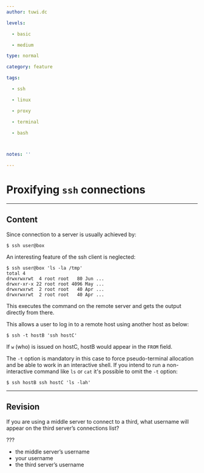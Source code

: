 ```yaml
---
author: tuwi.dc

levels:

  - basic

  - medium

type: normal

category: feature

tags:

  - ssh

  - linux

  - proxy

  - terminal

  - bash



notes: ''

---
```


# Proxifying `ssh` connections

---
## Content

Since connection to a server is usually achieved by:

```
$ ssh user@box
```

An interesting feature of the ssh client is neglected:

```
$ ssh user@box 'ls -la /tmp'
total 4
drwxrwxrwt  4 root root   80 Jun ...
drwxr-xr-x 22 root root 4096 May ...
drwxrwxrwt  2 root root   40 Apr ...
drwxrwxrwt  2 root root   40 Apr ...
```
This executes the command on the remote server and gets the output directly from there.

This allows a user to log in to a remote host using another host as below:

```
$ ssh -t hostB 'ssh hostC'
```
If `w` (who) is issued on hostC, hostB would appear in the `FROM` field.


The `-t` option is mandatory in this case to force pseudo-terminal allocation and be able to work in an interactive shell. If you intend to run a non-interactive command like `ls` or `cat` it's possible to omit the `-t` option:

```
$ ssh hostB ssh hostC 'ls -lah'
```

---
## Revision

If you are using a middle server to connect to a third, what username will appear on the third server’s connections list?

???

* the middle server’s username
* your username
* the third server’s username

